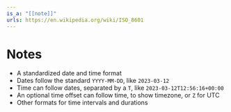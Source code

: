 ```yaml
---
is_a: "[[note]]"
urls: https://en.wikipedia.org/wiki/ISO_8601
---
```

# Notes
- A standardized date and time format
- Dates follow the standard `YYYY-MM-DD`, like `2023-03-12`
- Time can follow dates, separated by a `T`, like `2023-03-12T12:56:16+00:00`
- An optional time offset can follow time, to show timezone, or `Z` for UTC
- Other formats for time intervals and durations